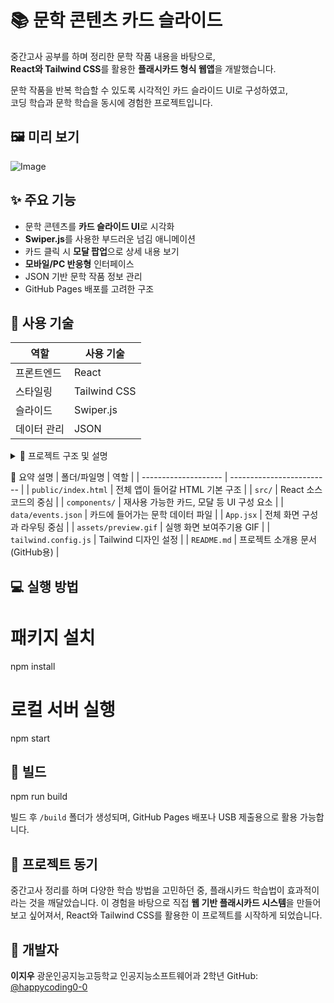 
# 📚 문학 콘텐츠 카드 슬라이드

중간고사 공부를 하며 정리한 문학 작품 내용을 바탕으로,  
**React와 Tailwind CSS**를 활용한 **플래시카드 형식 웹앱**을 개발했습니다.

문학 작품을 반복 학습할 수 있도록 시각적인 카드 슬라이드 UI로 구성하였고,  
코딩 학습과 문학 학습을 동시에 경험한 프로젝트입니다.



## 🖼 미리 보기

![Image](https://github.com/user-attachments/assets/4e1cc396-ba84-4566-8853-f3793f3d766a)



## ✨ 주요 기능

- 문학 콘텐츠를 **카드 슬라이드 UI**로 시각화
- **Swiper.js**를 사용한 부드러운 넘김 애니메이션
- 카드 클릭 시 **모달 팝업**으로 상세 내용 보기
- **모바일/PC 반응형** 인터페이스
- JSON 기반 문학 작품 정보 관리
- GitHub Pages 배포를 고려한 구조


## 💠 사용 기술

| 역할       | 사용 기술 |
|------------|-----------|
| 프론트엔드 | React     |
| 스타일링   | Tailwind CSS |
| 슬라이드   | Swiper.js |
| 데이터 관리| JSON      |



<details> <summary> 📁 프로젝트 구조 및 설명</summary>

```markdown
문학플래쉬카드/
├── public/                      
│   └── index.html              # HTML 템플릿, React 앱이 삽입되는 진입점
│
├── src/                         # React 소스 코드
│   ├── components/             # 재사용 가능한 UI 컴포넌트
│   │   ├── Card.jsx            # 문학 카드 컴포넌트
│   │   ├── Modal.jsx           # 카드 클릭 시 모달 팝업
│   │   └── TimelineContainer.jsx # 타임라인 등 추가 UI 컴포넌트
│   │
│   ├── data/
│   │   └── events.json         # 카드에 들어갈 문학 작품 데이터
│   │
│   ├── App.jsx                 # 메인 앱 구조
│   ├── index.js                # 앱 렌더링 시작점
│   └── index.css               # 전체 스타일 정의 (Tailwind 포함)
│
├── assets/
│   └── preview.gif             # 실행 화면 GIF (README용)
│
├── .gitignore                  # Git에 올리지 않을 파일 설정
├── package.json                # 프로젝트 정보 및 의존성 관리
├── package-lock.json           # 정확한 라이브러리 버전 잠금
├── postcss.config.js           # CSS 후처리 설정
├── tailwind.config.js          # Tailwind CSS 설정
└── README.md                   # 프로젝트 설명 문서
```
</details>




📝 요약 설명
| 폴더/파일명               | 역할                        |
| -------------------- | ------------------------- |
| `public/index.html`  | 전체 앱이 들어갈 HTML 기본 구조      |
| `src/`               | React 소스 코드의 중심           |
| `components/`        | 재사용 가능한 카드, 모달 등 UI 구성 요소 |
| `data/events.json`   | 카드에 들어가는 문학 데이터 파일        |
| `App.jsx`            | 전체 화면 구성과 라우팅 중심          |
| `assets/preview.gif` | 실행 화면 보여주기용 GIF           |
| `tailwind.config.js` | Tailwind 디자인 설정           |
| `README.md`          | 프로젝트 소개용 문서 (GitHub용)     |




## 💻 실행 방법


# 패키지 설치
npm install

# 로컬 서버 실행
npm start



## 🚀 빌드


npm run build


빌드 후 `/build` 폴더가 생성되며, GitHub Pages 배포나 USB 제출용으로 활용 가능합니다.



## 🧠 프로젝트 동기

중간고사 정리를 하며 다양한 학습 방법을 고민하던 중,
플래시카드 학습법이 효과적이라는 것을 깨달았습니다.
이 경험을 바탕으로 직접 **웹 기반 플래시카드 시스템**을 만들어보고 싶어져서,
React와 Tailwind CSS를 활용한 이 프로젝트를 시작하게 되었습니다.



## 👤 개발자

**이지우**
광운인공지능고등학교 인공지능소프트웨어과 2학년
GitHub: [@happycoding0-0](https://github.com/happycoding0-0)






